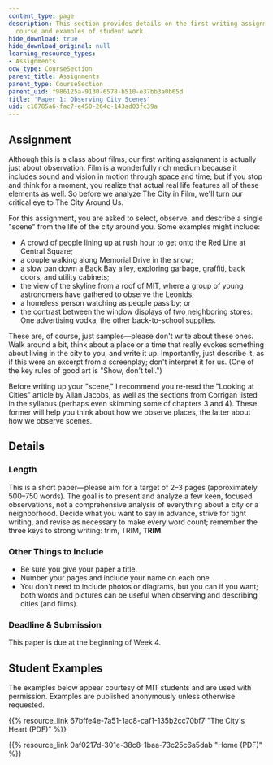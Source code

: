```yaml
---
content_type: page
description: This section provides details on the first writing assignment of the
  course and examples of student work.
hide_download: true
hide_download_original: null
learning_resource_types:
- Assignments
ocw_type: CourseSection
parent_title: Assignments
parent_type: CourseSection
parent_uid: f986125a-9130-6578-b510-e37bb3a0b65d
title: 'Paper 1: Observing City Scenes'
uid: c10785a6-fac7-e450-264c-143ad03fc39a
---
```


Assignment
----------

Although this is a class about films, our first writing assignment is actually just about observation. Film is a wonderfully rich medium because it includes sound and vision in motion through space and time; but if you stop and think for a moment, you realize that actual real life features all of these elements as well. So before we analyze The City in Film, we'll turn our critical eye to The City Around Us.

For this assignment, you are asked to select, observe, and describe a single "scene" from the life of the city around you. Some examples might include:

*   A crowd of people lining up at rush hour to get onto the Red Line at Central Square;
*   a couple walking along Memorial Drive in the snow;
*   a slow pan down a Back Bay alley, exploring garbage, graffiti, back doors, and utility cabinets;
*   the view of the skyline from a roof of MIT, where a group of young astronomers have gathered to observe the Leonids;
*   a homeless person watching as people pass by; or
*   the contrast between the window displays of two neighboring stores: One advertising vodka, the other back-to-school supplies.

These are, of course, just samples—please don't write about these ones. Walk around a bit, think about a place or a time that really evokes something about living in the city to you, and write it up. Importantly, just describe it, as if this were an excerpt from a screenplay; don't interpret it for us. (One of the key rules of good art is "Show, don't tell.")

Before writing up your "scene," I recommend you re-read the "Looking at Cities" article by Allan Jacobs, as well as the sections from Corrigan listed in the syllabus (perhaps even skimming some of chapters 3 and 4). These former will help you think about how we observe places, the latter about how we observe scenes.

Details
-------

### Length

This is a short paper—please aim for a target of 2–3 pages (approximately 500–750 words). The goal is to present and analyze a few keen, focused observations, not a comprehensive analysis of everything about a city or a neighborhood. Decide what you want to say in advance, strive for tight writing, and revise as necessary to make every word count; remember the three keys to strong writing: trim, TRIM, **TRIM**.

### Other Things to Include

*   Be sure you give your paper a title.
*   Number your pages and include your name on each one.
*   You don't need to include photos or diagrams, but you can if you want; both words and pictures can be useful when observing and describing cities (and films).

### Deadline & Submission

This paper is due at the beginning of Week 4.

Student Examples
----------------

The examples below appear courtesy of MIT students and are used with permission. Examples are published anonymously unless otherwise requested.

{{% resource_link 67bffe4e-7a51-1ac8-caf1-135b2cc70bf7 "The City's Heart (PDF)" %}}

{{% resource_link 0af0217d-301e-38c8-1baa-73c25c6a5dab "Home (PDF)" %}}